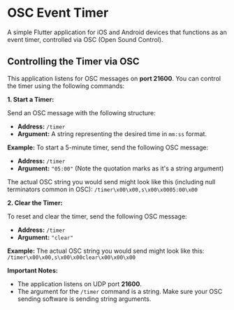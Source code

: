 # OSC Event Timer

A simple Flutter application for iOS and Android devices that functions as an event timer, controlled via OSC (Open Sound Control).

## Controlling the Timer via OSC

This application listens for OSC messages on **port 21600**. You can control the timer using the following commands:

**1. Start a Timer:**

   Send an OSC message with the following structure:

   *   **Address:** `/timer`
   *   **Argument:** A string representing the desired time in `mm:ss` format.

   **Example:** To start a 5-minute timer, send the following OSC message:

   *   **Address:** `/timer`
   *   **Argument:** `"05:00"` (Note the quotation marks as it's a string argument)

   The actual OSC string you would send might look like this (including null terminators common in OSC):
   `/timer\x00\x00,s\x00\x0005:00\x00`


**2. Clear the Timer:**

To reset and clear the timer, send the following OSC message:

*   **Address:** `/timer`
*   **Argument:** `"clear"`

**Example:** The actual OSC string you would send might look like this:
`/timer\x00\x00,s\x00\x00clear\x00\x00\x00`

**Important Notes:**

*   The application listens on UDP port **21600**.
*   The argument for the `/timer` command is a string. Make sure your OSC sending software is sending string arguments.
